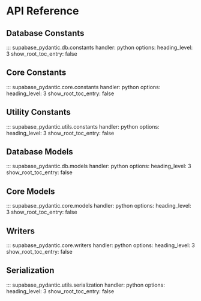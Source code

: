 # API Reference

## Database Constants

::: supabase_pydantic.db.constants
    handler: python
    options:
        heading_level: 3
        show_root_toc_entry: false

## Core Constants

::: supabase_pydantic.core.constants
    handler: python
    options:
        heading_level: 3
        show_root_toc_entry: false

## Utility Constants

::: supabase_pydantic.utils.constants
    handler: python
    options:
        heading_level: 3
        show_root_toc_entry: false

## Database Models

::: supabase_pydantic.db.models
    handler: python
    options:
        heading_level: 3
        show_root_toc_entry: false

## Core Models

::: supabase_pydantic.core.models
    handler: python
    options:
        heading_level: 3
        show_root_toc_entry: false

## Writers

::: supabase_pydantic.core.writers
    handler: python
    options:
        heading_level: 3
        show_root_toc_entry: false

## Serialization

::: supabase_pydantic.utils.serialization
    handler: python
    options:
        heading_level: 3
        show_root_toc_entry: false